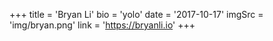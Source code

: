 +++
    title = 'Bryan Li'
    bio = 'yolo'
    date = '2017-10-17'
    imgSrc = 'img/bryan.png'
    link = 'https://bryanli.io'
+++
